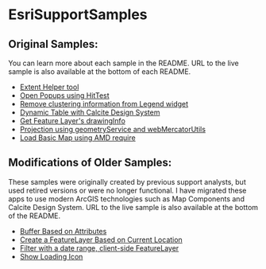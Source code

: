 # EsriSupportSamples

## Original Samples:
You can learn more about each sample in the README. URL to the live sample is also available at the bottom of each README.

- [Extent Helper tool](https://github.com/Esri/developer-support/tree/master/maps-sdk/javascript-maps-sdk/extent-helper)
- [Open Popups using HitTest](https://github.com/Esri/developer-support/tree/master/maps-sdk/javascript-maps-sdk/open-popups-with-hittest)
- [Remove clustering information from Legend widget](https://github.com/Esri/developer-support/tree/master/maps-sdk/javascript-maps-sdk/remove-cluster-info-from-legend)
- [Dynamic Table with Calcite Design System](https://github.com/Esri/developer-support/tree/master/calcite-design-system/dynamic-table)
- [Get Feature Layer's drawingInfo](https://github.com/Esri/developer-support/tree/master/maps-sdk/javascript-maps-sdk/get-featurelayer-drawing-info)
- [Projection using geometryService and webMercatorUtils](https://github.com/Esri/developer-support/tree/master/web-js/4.x/projection_geometryService_webMercatorUtils)
- [Load Basic Map using AMD require](https://github.com/Esri/developer-support/tree/master/maps-sdk/javascript-maps-sdk/load-basic-map-using-amd-require)

## Modifications of Older Samples:
These samples were originally created by previous support analysts, but used retired versions or were no longer functional. I have migrated these apps to use modern ArcGIS technologies such as Map Components and Calcite Design System. URL to the live sample is also available at the bottom of the README.

- [Buffer Based on Attributes](https://github.com/Esri/developer-support/tree/master/maps-sdk/javascript-maps-sdk/buffer-based-on-attributes)
- [Create a FeatureLayer Based on Current Location](https://github.com/Esri/developer-support/tree/master/maps-sdk/javascript-maps-sdk/current-location-FeatureLayer)
- [Filter with a date range, client-side FeatureLayer](https://github.com/Esri/developer-support/tree/master/calcite-design-system/date-filter)
- [Show Loading Icon](https://github.com/Esri/developer-support/tree/master/maps-sdk/javascript-maps-sdk/show-loading-icon)
